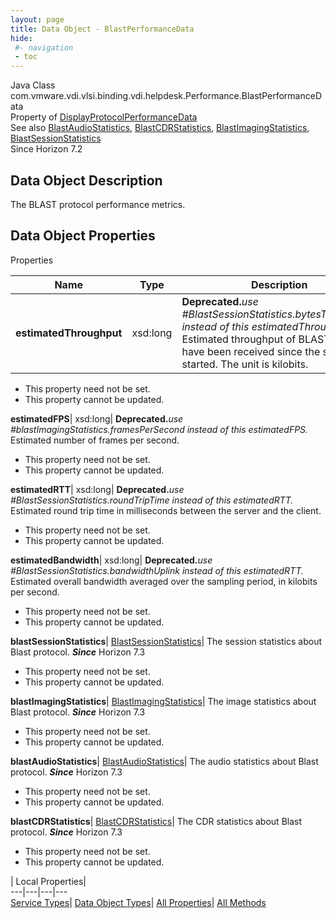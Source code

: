 ```yaml
---
layout: page
title: Data Object - BlastPerformanceData
hide:
 #- navigation
 - toc
---
```






Java Class
    com.vmware.vdi.vlsi.binding.vdi.helpdesk.Performance.BlastPerformanceData  
Property of
     [DisplayProtocolPerformanceData](vdi.helpdesk.Performance.DisplayProtocolPerformanceData.md#field_detail)  
See also
     [BlastAudioStatistics](vdi.helpdesk.Performance.BlastAudioStatistics.md), [BlastCDRStatistics](vdi.helpdesk.Performance.BlastCDRStatistics.md), [BlastImagingStatistics](vdi.helpdesk.Performance.BlastImagingStatistics.md), [BlastSessionStatistics](vdi.helpdesk.Performance.BlastSessionStatistics.md)  
Since 
    Horizon 7.2

## Data Object Description 

The BLAST protocol performance metrics. 

## Data Object Properties

Properties

Name |  Type |  Description   
---|---|---  
**estimatedThroughput**|  xsd:long| **Deprecated.**_use #BlastSessionStatistics.bytesTransmitted instead of this estimatedThroughput._ Estimated throughput of BLAST data that have been received since the session started. The unit is kilobits.   


 * This property need not be set.
 * This property cannot be updated.

  
**estimatedFPS**|  xsd:long| **Deprecated.**_use #blastImagingStatistics.framesPerSecond instead of this estimatedFPS._ Estimated number of frames per second.   


 * This property need not be set.
 * This property cannot be updated.

  
**estimatedRTT**|  xsd:long| **Deprecated.**_use #BlastSessionStatistics.roundTripTime instead of this estimatedRTT._ Estimated round trip time in milliseconds between the server and the client.   


 * This property need not be set.
 * This property cannot be updated.

  
**estimatedBandwidth**|  xsd:long| **Deprecated.**_use #BlastSessionStatistics.bandwidthUplink instead of this estimatedRTT._ Estimated overall bandwidth averaged over the sampling period, in kilobits per second.   


 * This property need not be set.
 * This property cannot be updated.

  
**blastSessionStatistics**| [BlastSessionStatistics](vdi.helpdesk.Performance.BlastSessionStatistics.md)|  The session statistics about Blast protocol.  **_Since_** Horizon 7.3  


 * This property need not be set.
 * This property cannot be updated.

  
**blastImagingStatistics**| [BlastImagingStatistics](vdi.helpdesk.Performance.BlastImagingStatistics.md)|  The image statistics about Blast protocol.  **_Since_** Horizon 7.3  


 * This property need not be set.
 * This property cannot be updated.

  
**blastAudioStatistics**| [BlastAudioStatistics](vdi.helpdesk.Performance.BlastAudioStatistics.md)|  The audio statistics about Blast protocol.  **_Since_** Horizon 7.3  


 * This property need not be set.
 * This property cannot be updated.

  
**blastCDRStatistics**| [BlastCDRStatistics](vdi.helpdesk.Performance.BlastCDRStatistics.md)|  The CDR statistics about Blast protocol.  **_Since_** Horizon 7.3  


 * This property need not be set.
 * This property cannot be updated.

  
  
  
 | Local Properties|   
---|---|---|---  
[Service Types](index-mo_types.md)| [Data Object Types](index-do_types.md)| [All Properties](index-properties.md)| [All Methods](index-methods.md)  
  
  

